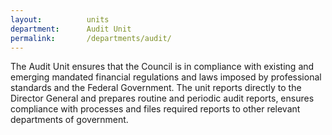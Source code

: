 ```yaml
---
layout:          units
department:      Audit Unit
permalink:       /departments/audit/
---
```

The Audit Unit ensures that the Council is in compliance with existing and emerging mandated financial regulations and laws imposed by professional standards and the Federal Government. The unit reports directly to the Director General and prepares routine and periodic audit reports, ensures compliance with processes and files required reports to other relevant departments of government.
